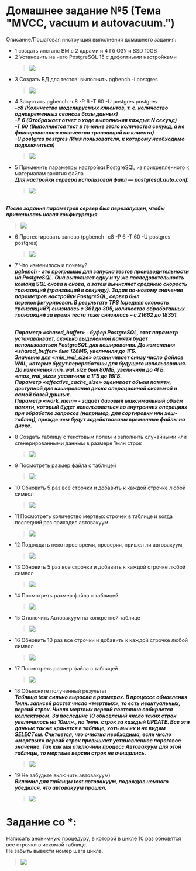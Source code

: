 # Домашнее задание №5 (Тема "MVCC, vacuum и autovacuum.")

Описание/Пошаговая инструкция выполнения домашнего задания:

* 1 cоздать инстанс ВМ с 2 ядрами и 4 Гб ОЗУ и SSD 10GB
* 2 Установить на него PostgreSQL 15 с дефолтными настройками
  > <img src="pic/2.JPG" align="center" />
* 3 Создать БД для тестов: выполнить pgbench -i postgres
  > <img src="pic/3.JPG" align="center" />
* 4 Запустить pgbench -c8 -P 6 -T 60 -U postgres postgres
<br>__*-c8 (Количество моделируемых клиентов, т. е. количество одновременных сеансов базы данных)*__
<br>__*-P 6 (Отображает отчет о ходе выполнения каждые N секунд)*__
<br>__*-T 60 (Выполняется тест в течение этого количества секунд, а не фиксированного количества транзакций на клиента)*__
<br>__*-U postgres postgres (Имя пользователя, к которому необходимо подключиться)*__
  > <img src="pic/4.JPG" align="center" />
* 5 Применить параметры настройки PostgreSQL из прикрепленного к материалам занятия файла
<br>__*Для настройки сервера использовал файл — postgresql.auto.conf.*__
  > <img src="pic/5_2.jpg" align="center" />
<br>__*После задания параметров сервер был перезапущен, чтобы применилась новая конфигурация.*__  
  > <img src="pic/5_1.JPG" align="center" />
* 6 Протестировать заново (pgbench -c8 -P 6 -T 60 -U postgres postgres)
  > <img src="pic/6.JPG" align="center" />
* 7 Что изменилось и почему?
  <br>__*pgbench - это программа для запуска тестов производительности на PostgreSQL. Она выполняет одну и ту же последовательность команд SQL снова и снова, а затем вычисляет среднюю скорость транзакций (транзакций в секунду). 
Задав по-новому значения параметров настройки PostgreSQL, сервер был переконфигурирован. В результате TPS (средняя скорость транзакций?) снизилась с  361 до 305, количество обработанных транзакций за время теста тоже снизилось – с 21662 до 18351.*__ 

  <br>__*Параметр «shared_buffer» - буфер PostgreSQL, этот параметр устанавливает, сколько выделенной памяти будет использоваться PostgreSQL для кеширования. До изменения «shared_buffer» был 128МБ, увеличили до 1ГБ.*__ 
  <br>__*Значение для «min_wal_size» ограничивает снизу число файлов WAL, которые будут переработаны для будущего использования. До изменения min_wal_size был 80МБ, увеличили до 4ГБ. «max_wal_size» увеличили с 1ГБ до 16ГБ.*__ 
  <br>__*Параметр «effective_cache_size» оценивает объем памяти, доступной для кэширования диска операционной системой и самой базой данных.*__ 
  <br>__*Параметр «work_mem» - задаёт базовый максимальный объём памяти, который будет использоваться во внутренних операциях при обработке запросов (например, для сортировки или хеш-таблиц), прежде чем будут задействованы временные файлы на диске.*__ 
* 8 Создать таблицу с текстовым полем и заполнить случайными или сгенерированными данным в размере 1млн строк
  > <img src="pic/8.JPG" align="center" />
* 9 Посмотреть размер файла с таблицей
  > <img src="pic/9.JPG" align="center" />
* 10 Обновить 5 раз все строчки и добавить к каждой строчке любой символ
  > <img src="pic/10.JPG" align="center" />
* 11 Посмотреть количество мертвых строчек в таблице и когда последний раз приходил автовакуум 
  > <img src="pic/11.JPG" align="center" />
* 12 Подождать некоторое время, проверяя, пришел ли автовакуум
  > <img src="pic/12.JPG" align="center" />
* 13 Обновить 5 раз все строчки и добавить к каждой строчке любой символ
  > <img src="pic/13.JPG" align="center" />
* 14 Посмотреть размер файла с таблицей
  > <img src="pic/14.JPG" align="center" />
* 15 Отключить Автовакуум на конкретной таблице
  > <img src="pic/15.JPG" align="center" />
* 16 Обновить 10 раз все строчки и добавить к каждой строчке любой символ
  > <img src="pic/16.JPG" align="center" />
* 17 Посмотреть размер файла с таблицей
  > <img src="pic/17.JPG" align="center" />
* 18 Объясните полученный результат
  <br>__*Таблица test сильно выросла в размерах. В процессе обновления 1млн. записей растет число «мертвых», то есть неактуальных, версий строк. Число мертвых версий постоянно собирается коллектором.   За последние 10 обновлений число таких строк увеличилось на 10млн., по 1млн. строк за каждый UPDATE. Все эти данные также хранятся в таблице, хоть мы их и не видим SELECTом.  Считается, что очистка необходима, если число «мертвых» версий строк превышает установленное пороговое значение. Так как мы отключили процесс Автовакуум для этой таблицы, то  мертвые версии строк не очищались.*__
  > <img src="pic/18.JPG" align="center" />
* 19 Не забудьте включить автовакуум)
  <br>__*Включил для таблицы test автовакуум, подождав немного убедился, что автовакуум прошел.*__
  > <img src="pic/19_3.JPG" align="center" />

# Задание со *:
Написать анонимную процедуру, в которой в цикле 10 раз обновятся все строчки в искомой таблице. 
<br>Не забыть вывести номер шага цикла.
  > <img src="pic/exp.JPG" align="center" />
